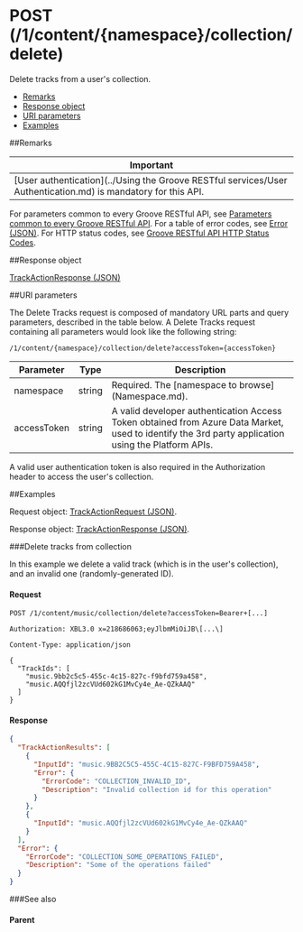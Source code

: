 # POST (/1/content/{namespace}/collection/delete) 

Delete tracks from a user's collection.

-   [Remarks](#remarks)
-   [Response object](#response-object)
-   [URI parameters](#uri-parameters)
-   [Examples](#examples)

##Remarks


| Important                                                                            |
|------------------------------------------------------------------------------------------|
| [User authentication](../Using the Groove RESTful services/User Authentication.md) is mandatory for this API. |

For parameters common to every Groove RESTful API, see [Parameters common to every Groove RESTful API](CommonParameters.md). For a table of error codes, see [Error (JSON)](JSON_Error.md). For HTTP status codes, see [Groove RESTful API HTTP Status Codes](HTTPStatusCodes.md).

##Response object


[TrackActionResponse (JSON)](JSON_TrackActionResponse.md)

##URI parameters


The Delete Tracks request is composed of mandatory URL parts and query parameters, described in the table below. A Delete Tracks request containing all parameters would look like the following string:

```
/1/content/{namespace}/collection/delete?accessToken={accessToken}
```

| **Parameter** | **Type** | **Description**                                                                                                                                    |
|---------------|----------|----------------------------------------------------------------------------------------------------------------------------------------------------|
| namespace     | string   | Required. The [namespace to browse] (Namespace.md).                                                                                                     |
| accessToken   | string   | A valid developer authentication Access Token obtained from Azure Data Market, used to identify the 3rd party application using the Platform APIs. |

A valid user authentication token is also required in the Authorization header to access the user's collection.

##Examples


Request object: [TrackActionRequest (JSON)](JSON_TrackActionRequest.md).

Response object: [TrackActionResponse (JSON)](JSON_TrackActionResponse.md).

###Delete tracks from collection


In this example we delete a valid track (which is in the user's collection), and an invalid one (randomly-generated ID).

#### Request
```http
POST /1/content/music/collection/delete?accessToken=Bearer+[...]

Authorization: XBL3.0 x=218686063;eyJlbmMiOiJB\[...\]

Content-Type: application/json

{
  "TrackIds": [
    "music.9bb2c5c5-455c-4c15-827c-f9bfd759a458",
    "music.AQQfjl2zcVUd602kG1MvCy4e_Ae-QZkAAQ"
  ]
}
```

#### Response
```json
{
  "TrackActionResults": [
    {
      "InputId": "music.9BB2C5C5-455C-4C15-827C-F9BFD759A458",
      "Error": {
        "ErrorCode": "COLLECTION_INVALID_ID",
        "Description": "Invalid collection id for this operation"
      }
    },
    {
      "InputId": "music.AQQfjl2zcVUd602kG1MvCy4e_Ae-QZkAAQ"
    }
  ],
  "Error": {
    "ErrorCode": "COLLECTION_SOME_OPERATIONS_FAILED",
    "Description": "Some of the operations failed"
  }
}
```
###See also


#### Parent
